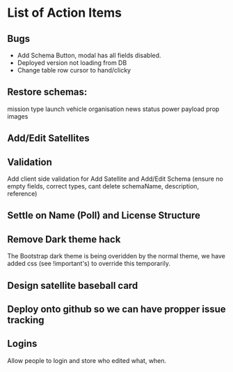 # List of Action Items

## Bugs 
- Add Schema Button, modal has all fields disabled.
- Deployed version not loading from DB
- Change table row cursor to hand/clicky

## Restore schemas:     
mission type 
launch vehicle 
organisation 
news
status
power
payload
prop
images

## Add/Edit Satellites


## Validation
Add client side validation for Add Satellite and Add/Edit Schema (ensure no empty fields, correct types, cant delete schemaName, description, reference)

## Settle on Name (Poll) and License Structure

## Remove Dark theme hack
The Bootstrap dark theme is being overidden by the normal theme, we have added css (see !important's) to override this temporarily.

## Design satellite baseball card

## Deploy onto github so we can have propper issue tracking

## Logins
Allow people to login and store who edited what, when.
